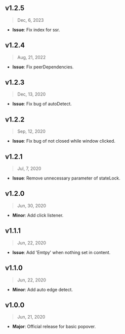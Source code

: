 ## v1.2.5

> Dec, 6, 2023

- **Issue**: Fix index for ssr.

## v1.2.4

> Aug, 21, 2022

- **Issue**: Fix peerDependencies.

## v1.2.3

> Dec, 13, 2020

- **Issue**: Fix bug of autoDetect.

## v1.2.2

> Sep, 12, 2020

- **Issue**: Fix bug of not closed while window clicked.

## v1.2.1

> Jul, 7, 2020

- **Issue**: Remove unnecessary parameter of stateLock.

## v1.2.0

> Jun, 30, 2020

- **Minor**: Add click listener.

## v1.1.1

> Jun, 22, 2020

- **Issue**: Add 'Emtpy' when nothing set in content.

## v1.1.0

> Jun, 22, 2020

- **Minor**: Add auto edge detect.

## v1.0.0

> Jun, 21, 2020

- **Major**: Official release for basic popover.
